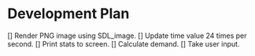 # Development Plan

[] Render PNG image using SDL_image.
[] Update time value 24 times per second.
[] Print stats to screen.
[] Calculate demand.
[] Take user input.
